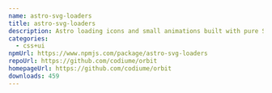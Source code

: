 ```yaml
---
name: astro-svg-loaders
title: astro-svg-loaders
description: Astro loading icons and small animations built with pure SVG.
categories:
  - css+ui
npmUrl: https://www.npmjs.com/package/astro-svg-loaders
repoUrl: https://github.com/codiume/orbit
homepageUrl: https://github.com/codiume/orbit
downloads: 459
---
```

